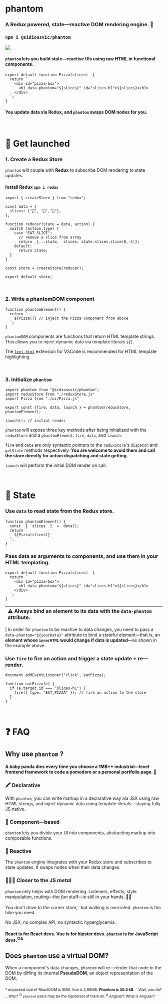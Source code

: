 # phantom

### A Redux powered, state—reactive DOM rendering engine. 👻

### `npm i @sidiousvic/phantom`

![](https://media.giphy.com/media/gGehV1zB72ijQoSFtF/giphy.gif)

#### `phantom` lets you build state—reactive UIs using raw HTML in functional components.

```
export default function Pizza(slices)  {
  return `
    <div id="pizza-box">
      <h1 data-phantom="${slices}" id="slices-h1">${slices}</h1>
    </div>
  `;
}
```

#### You update data via Redux, and `phantom` swaps DOM nodes for you.

<br>

# 🚀 Get launched

### 1. Create a Redux Store

`phantom` will couple with **Redux** to subscribe DOM rendering to state updates.

#### Install Redux `npm i redux`

```
import { createStore } from "redux";

const data = {
  slices: ["🍕", "🍕","🍕"],
};

function reducer(state = data, action) {
  switch (action.type) {
    case "EAT_SLICE":
      // remove a slice from array
      return  {...state,  slices: state.slices.slice(0,-1)};
    default:
      return state;
  }
}

const store = createStore(reducer);

export default store;
```

<br>

### 2. Write a phantomDOM component

```
function phantomElement() {
  return `
    ${Pizza()} // inject the Pizza component from above
  `;
}
```

`phantomDOM` components are functions that return HTML template strings. This allows you to inject dynamic data via template literals `${}`.

The [`leet-html`](https://marketplace.visualstudio.com/items?itemName=EldarGerfanov.leet-html) extension for VSCode is recommended for HTML template highlighting.

<br>

### 3. Initialize `phantom`

    import phantom from "@sidiousvic/phantom";
    import reduxStore from "./reduxStore.js"
    import Pizza from "./ui/Pizza.js"

    export const {fire, data, launch } = phantom(reduxStore, phantomElement);

    launch(); // initial render

`phantom` will expose three key methods after being initialized with the `reduxStore` and a `phantomElement`: `fire`, `data`, and `launch`.

`fire` and `data` are only syntactic pointers to the `reduxStore`'s `dispatch` and `getState` methods respectively. **You are welcome to avoid them and call the store directly for action dispatching and state getting.**

`launch` will perform the initial DOM render on call.

<br>

# 🍕 State

### Use `data` to read state from the Redux store.

```
function phantomElement() {
  const  {  slices  }  =  data();
  return `
    ${Pizza(slices)}
  `;
}
```

### Pass data as arguments to components, and use them in your HTML templating.

```
export default function Pizza(slices)  {
  return `
    <div id="pizza-box">
      <h1 data-phantom="${slices}" id="slices-h1">${slices}</h1>
	</div>
  `;
}
```

| :warning: Always bind an element to its data with the `data-phantom` attribute. |
| :------------------------------------------------------------------------------ |


| In order for `phantom` to be reactive to data changes, you need to pass a `data-phantom="${yourData}"` attribute to bind a stateful element—that is, an **element whose `innerHTML` would change if data is updated**—as shown in the example above.

### Use `fire` to fire an action and trigger a state update + re—render.

```
document.addEventListener("click", eatPizza);

function eatPizza(e) {
  if (e.target.id === "slices-h1") {
    fire({ type: "EAT_PIZZA" }); // fire an action to the store
  }
}
```

<br>

# ❓ FAQ

## Why use `phantom` ?

#### A baby panda dies every time you choose a 1MB+\* industrial—level frontend framework to code a pomodoro or a personal portfolio page. 🐼

### 🖍 Declarative

With `phantom`, you can write markup in a declarative way ala JSX using raw HTML strings, and inject dynamic data using template literals—staying fully JS native.

### 🍕 Component—based

`phantom` lets you divide your UI into components, abstracting markup into composable functions.

### 🧪 Reactive

The `phantom` engine integrates with your Redux store and subscribes to state updates. It swaps nodes when their data changes.

### 👩🏾‍🏭 Closer to the JS _metal_

`phantom` only helps with DOM rendering. Listeners, effects, style manipulation, routing—the _fun_ stuff—is still in your hands. 🙌🏼

You don't drive to the corner store,<sup>⌔</sup> but walking is overrated. `phantom` is the bike you need.

No JSX, no complex API, no syntactic hyperglycemia.

#### React is for React devs. Vue is for hipster devs. `phantom` is for JavaScript devs.<sup>○</sup><sup>∆</sup>

## Does `phantom` use a virtual DOM?

When a component's data changes, `phantom` will re—render that node in the DOM by diffing its internal **PseudoDOM**, an object representation of the DOM.

<sub>\* unpacked size of ReactDOM is 3MB. Vue is 2.98MB. **Phantom is 30.5 kB.**</sub>
<sub><sup>⌔</sup> Wait, you do? ..._Why?_</sub>
<sub><sup>○</sup> `phantom` users may be the hipsterest of them all.</sub>
<sub><sup>∆</sup> _Angular_? What is Angular?</sub>
